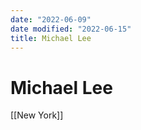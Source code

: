 ```yaml
---
date: "2022-06-09"
date modified: "2022-06-15"
title: Michael Lee
---
```


# Michael Lee
[[New York]]
